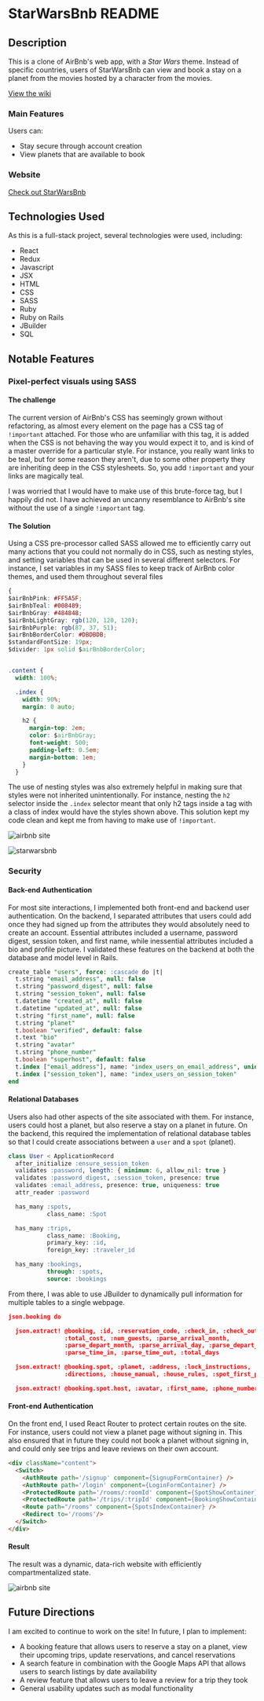# StarWarsBnb README

## Description

This is a clone of AirBnb's web app, with a *Star Wars* theme. Instead of specific countries, users of StarWarsBnb can view and book a stay on a planet from the movies hosted by a character from the movies.

[View the wiki](https://github.com/cscov/StarWarsBnb/wiki)

### Main Features
Users can:
* Stay secure through account creation
* View planets that are available to book

### Website
[Check out StarWarsBnb](https://starwarsbnb.herokuapp.com/)

## Technologies Used
As this is a full-stack project, several technologies were used, including:
* React
* Redux
* Javascript
* JSX
* HTML
* CSS
* SASS
* Ruby
* Ruby on Rails
* JBuilder
* SQL

## Notable Features
### Pixel-perfect visuals using SASS
#### The challenge
The current version of AirBnb's CSS has seemingly grown without refactoring, as almost every element on the page has a CSS tag of `!important` attached. For those who are unfamiliar with this tag, it is added when the CSS is not behaving the way you would expect it to, and is kind of a master override for a particular style. For instance, you really want links to be teal, but for some reason they aren't, due to some other property they are inheriting deep in the CSS stylesheets. So, you add `!important` and your links are magically teal.

I was worried that I would have to make use of this brute-force tag, but I happily did not. I have achieved an uncanny resemblance to AirBnb's site without the use of a single `!important` tag.

#### The Solution
Using a CSS pre-processor called SASS allowed me to efficiently carry out many actions that you could not normally do in CSS, such as nesting styles, and setting variables that can be used in several different selectors.
For instance, I set variables in my SASS files to keep track of AirBnb color themes, and used them throughout several files

``` css
{
$airBnbPink: #FF5A5F;
$airBnbTeal: #008489;
$airBnbGray: #484848;
$airBnbLightGray: rgb(120, 120, 120);
$airBnbPurple: rgb(87, 37, 51);
$airBnbBorderColor: #DBDBDB;
$standardFontSize: 19px;
$divider: 1px solid $airBnbBorderColor;


.content {
  width: 100%;

  .index {
    width: 90%;
    margin: 0 auto;

    h2 {
      margin-top: 2em;
      color: $airBnbGray;
      font-weight: 500;
      padding-left: 0.5em;
      margin-bottom: 1em;
    }
  }
```
The use of nesting styles was also extremely helpful in making sure that styles were not inherited unintentionally. For instance, nesting the `h2` selector inside the `.index` selector meant that only h2 tags inside a tag with a class of index would have the styles shown above. This solution kept my  code clean and kept me from having to make use of `!important`.

![airbnb site](https://github.com/cscov/StarWarsBnb/blob/master/screenshots/airbnb%20index.png)

![starwarsbnb](https://github.com/cscov/StarWarsBnb/blob/master/screenshots/StarWarsBnb%20index.png)

### Security
#### Back-end Authentication
For most site interactions, I implemented both front-end and backend user  authentication. On the backend, I separated attributes that users could add once they had signed up from the attributes they would absolutely need to create an account. Essential attributes included a username, password digest, session token, and first name, while inessential attributes included a bio and profile picture. I validated these features on the backend at both the database and model level in Rails.

``` sql
create_table "users", force: :cascade do |t|
  t.string "email_address", null: false
  t.string "password_digest", null: false
  t.string "session_token", null: false
  t.datetime "created_at", null: false
  t.datetime "updated_at", null: false
  t.string "first_name", null: false
  t.string "planet"
  t.boolean "verified", default: false
  t.text "bio"
  t.string "avatar"
  t.string "phone_number"
  t.boolean "superhost", default: false
  t.index ["email_address"], name: "index_users_on_email_address", unique: true
  t.index ["session_token"], name: "index_users_on_session_token"
end
```
#### Relational Databases
Users also had other aspects of the site associated with them. For instance, users could host a planet, but also reserve a stay on a planet in future.
On the backend, this required the implementation of relational database tables so that I could create associations between a `user` and a  `spot` (planet).
``` sql
class User < ApplicationRecord
  after_initialize :ensure_session_token
  validates :password, length: { minimum: 6, allow_nil: true }
  validates :password_digest, :session_token, presence: true
  validates :email_address, presence: true, uniqueness: true
  attr_reader :password

  has_many :spots,
           class_name: :Spot

  has_many :trips,
           class_name: :Booking,
           primary_key: :id,
           foreign_key: :traveler_id

  has_many :bookings,
           through: :spots,
           source: :bookings
```

From there, I was able to use JBuilder to dynamically pull information for multiple tables to a single webpage.
``` json
json.booking do

  json.extract! @booking, :id, :reservation_code, :check_in, :check_out,
                :total_cost, :num_guests, :parse_arrival_month,
                :parse_depart_month, :parse_arrival_day, :parse_depart_day,
                :parse_time_in, :parse_time_out, :total_days

  json.extract! @booking.spot, :planet, :address, :lock_instructions,
                :directions, :house_manual, :house_rules, :spot_first_photo

  json.extract! @booking.spot.host, :avatar, :first_name, :phone_number
```
#### Front-end Authentication
On the front end, I used React Router to protect certain routes on the site. For instance, users could not view a planet page without signing in. This also ensured that in future they could not book a planet without signing in, and could only see trips and leave reviews on their own account.

``` html
<div className="content">
  <Switch>
    <AuthRoute path='/signup' component={SignupFormContainer} />
    <AuthRoute path='/login' component={LoginFormContainer} />
    <ProtectedRoute path='/rooms/:roomId' component={SpotShowContainer} />
    <ProtectedRoute path='/trips/:tripId' component={BookingShowContainer} />
    <Route path="/rooms" component={SpotsIndexContainer} />
    <Redirect to='/rooms'/>
  </Switch>
</div>
```
#### Result
The result was a dynamic, data-rich website with efficiently compartmentalized state.

![airbnb site](https://github.com/cscov/StarWarsBnb/blob/master/screenshots/starwarsbnb%20spot%20detail.png)

## Future Directions
I am excited to continue to work on the site! In future, I plan to implement:
* A booking feature that allows users to reserve a stay on a planet, view their upcoming trips, update reservations, and cancel reservations
* A search feature in combination with the Google Maps API that allows users to search listings by date availability
* A review feature that allows users to leave a review for a trip they took
* General usability updates such as modal functionality
